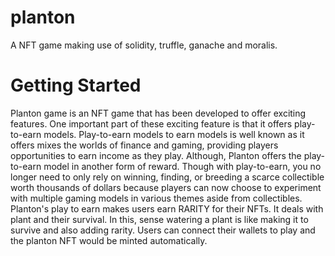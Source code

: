 # planton
A NFT game making use of solidity, truffle, ganache and moralis.

# Getting Started

Planton game is an NFT game that has been developed to offer exciting features. One important part of these exciting feature is that it offers play-to-earn models. Play-to-earn models to earn models is well known as it offers mixes the worlds of finance and gaming, providing players opportunities to earn income as they play. Although, Planton offers the play-to-earn model in another form of reward. Though with play-to-earn, you no longer need to only rely on winning, finding, or breeding a scarce collectible worth thousands of dollars because players can now choose to experiment with multiple gaming models in various themes aside from collectibles. Planton's play to earn makes users earn RARITY for their NFTs. It deals with plant and their survival. In this, sense watering a plant is like making it to survive and also adding rarity. Users can connect their wallets to play and the planton NFT would be minted automatically.
